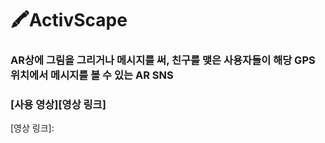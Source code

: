 # 🖍ActivScape
### AR상에 그림을 그리거나 메시지를 써, 친구를 맺은 사용자들이 해당 GPS 위치에서 메시지를 볼 수 있는 AR SNS
### [사용 영상][영상 링크]
[영상 링크]: 
